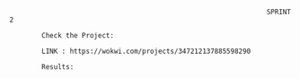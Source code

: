                                                                     SPRINT 2
  
            Check the Project:

            LINK : https://wokwi.com/projects/347212137885598290
 
            Results:
                    
                    

